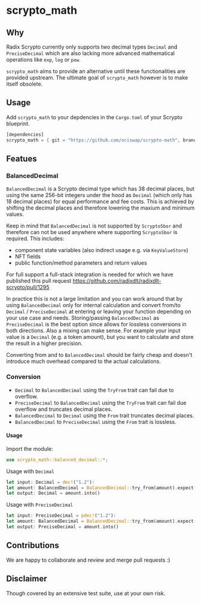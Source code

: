 # scrypto_math

## Why
Radix Scrypto currently only supports two decimal types `Decimal` and `PreciseDecimal` which are also lacking more advanced mathematical operations like `exp`, `log` or `pow`.

`scrypto_math` aims to provide an alternative until these functionalities are provided upstream. The ultimate goal of `scrypto_math` however is to make itself obsolete.

## Usage
Add `scrypto_math` to your depdencies in the `Cargo.toml` of your Scrypto blueprint.
```rust
[dependencies]
scrypto_math = { git = "https://github.com/ociswap/scrypto-math", branch = "main" }
```

## Featues
### BalancedDecimal
`BalancedDecimal` is a Scrypto decimal type which has 38 decimal places, but using the same 256-bit integers under the hood as `Decimal` (which only has 18 decimal places) for equal performance and fee costs. This is achieved by shifting the decimal places and therefore lowering the maxium and minimum values.

Keep in mind that `BalancedDecimal` is not supported by `ScryptoSbor` and therefore can not be used anywhere where supporting `ScryptoSbor` is required. This includes:
- component state variables (also indirect usage e.g. via `KeyValueStore`)
- NFT fields
- public function/method parameters and return values

For full support a full-stack integration is needed for which we have published this pull request https://github.com/radixdlt/radixdlt-scrypto/pull/1295

In practice this is not a large limitation and you can work around that by using `BalancedDecimal` only for internal calculation and convert from/to `Decimal` / `PreciseDecimal` at entering or leaving your function depending on your use case and needs. Storing/passing `BalancedDecimal` as `PreciseDecimal` is the best option since allows for lossless conversions in both directions. Also a mixing can make sense. For example your input value is a `Decimal` (e.g. a token amount), but you want to calculate and store the result in a higher precision.

Converting from and to `BalancedDecimal` should be fairly cheap and doesn't introduce much overhead compared to the actual calculations.

### Conversion
- `Decimal` to `BalancedDecimal` using the `TryFrom` trait can fail due to overflow.
- `PreciseDecimal` to `BalancedDecimal` using the `TryFrom` trait can fail due overflow and truncates decimal places.
- `BalancedDecimal` to `Decimal` using the `From` trait truncates decimal places.
- `BalancedDecimal` to `PreciseDecimal` using the `From` trait is lossless.


#### Usage
Import the module:
```rust
use scrypto_math::balanced_decimal::*;
```

Usage with `Decimal`
```rust
let input: Decimal = dec!("1.2"):
let amount: BalancedDecimal = BalancedDecimal::try_from(amount).expect("Value too large.");
let output: Decimal = amount.into()
```

Usage with `PreciseDecimal`
```rust
let input: PreciseDecimal = pdec!("1.2"):
let amount: BalancedDecimal = BalancedDecimal::try_from(amount).expect("Value too large.");
let output: PreciseDecimal = amount.into()
```

## Contributions
We are happy to collaborate and review and merge pull requests :)

## Disclaimer
Though covered by an extensive test suite, use at your own risk.
